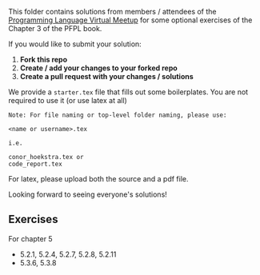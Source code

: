 This folder contains solutions from members / attendees of the [Programming Language Virtual Meetup](https://www.meetup.com/Programming-Languages-Toronto-Meetup/) for some optional exercises of the Chapter 3 of the PFPL book.

If you would like to submit your solution:

1. **Fork this repo**
2. **Create / add your changes to your forked repo**
3. **Create a pull request with your changes / solutions**

We provide a `starter.tex` file that fills out some boilerplates.
You are not required to use it (or use latex at all)

```
Note: For file naming or top-level folder naming, please use:

<name or username>.tex

i.e.

conor_hoekstra.tex or
code_report.tex
```

For latex, please upload both the source and a pdf file.

Looking forward to seeing everyone's solutions!

## Exercises
For chapter 5
- 5.2.1, 5.2.4, 5.2.7, 5.2.8, 5.2.11
- 5.3.6, 5.3.8